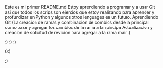 Este es mi primer README.md 
Estoy aprendiendo a programar y a usar Git asi que todos los scrips son ejercios que estoy realizando para aprender y profundizar en Python y algunos otros lenguages en un futuro.
Aprendiendo Git (La creacion de ramas y combinacion de combios desde la principal como base y agregar los cambios de la rama a la rpincipa
Actualizacion y creacion de solicitud de revicion para agregar a la rama main.)

:)   :)    :)

0:) 

;)
